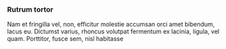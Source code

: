 ### Rutrum tortor

Nam et fringilla vel, non, efficitur molestie accumsan orci amet bibendum, lacus eu. Dictumst varius, rhoncus volutpat fermentum ex lacinia, ligula, vel quam. Porttitor, fusce sem, nisl habitasse


